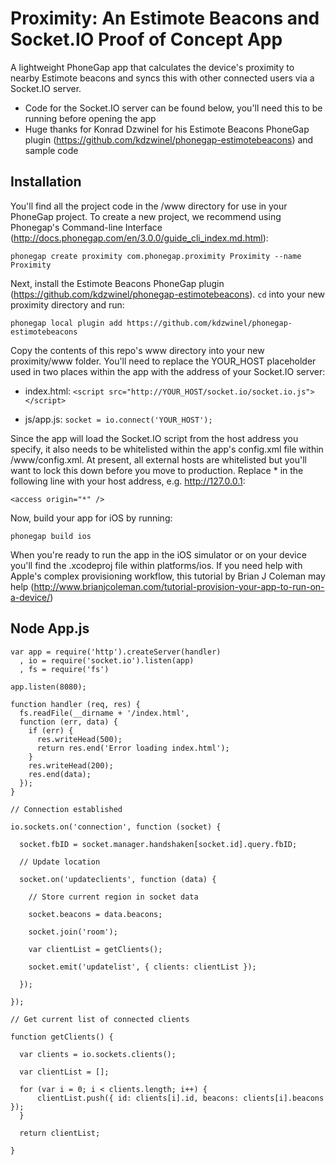 # Proximity: An Estimote Beacons and Socket.IO Proof of Concept App

A lightweight PhoneGap app that calculates the device's proximity to nearby Estimote beacons and syncs this with other connected users via a Socket.IO server.

- Code for the Socket.IO server can be found below, you'll need this to be running before opening the app
- Huge thanks for Konrad Dzwinel for his Estimote Beacons PhoneGap plugin (https://github.com/kdzwinel/phonegap-estimotebeacons) and sample code

## Installation

You'll find all the project code in the /www directory for use in your PhoneGap project. To create a new project, we recommend using Phonegap's Command-line Interface (http://docs.phonegap.com/en/3.0.0/guide_cli_index.md.html):

	phonegap create proximity com.phonegap.proximity Proximity --name Proximity

Next, install the Estimote Beacons PhoneGap plugin (https://github.com/kdzwinel/phonegap-estimotebeacons). `cd` into your new proximity directory and run:

	phonegap local plugin add https://github.com/kdzwinel/phonegap-estimotebeacons

Copy the contents of this repo's www directory into your new proximity/www folder. You'll need to replace the YOUR_HOST placeholder used in two places within the app with the address of your Socket.IO server:

- index.html: `<script src="http://YOUR_HOST/socket.io/socket.io.js"></script>`

- js/app.js: `socket = io.connect('YOUR_HOST');`

Since the app will load the Socket.IO script from the host address you specify, it also needs to be whitelisted within the app's config.xml file within /www/config.xml. At present, all external hosts are whitelisted but you'll want to lock this down before you move to production. Replace * in the following line with your host address, e.g. http://127.0.0.1:

	<access origin="*" />

Now, build your app for iOS by running:

	phonegap build ios

When you're ready to run the app in the iOS simulator or on your device you'll find the .xcodeproj file within platforms/ios. If you need help with Apple's complex provisioning workflow, this tutorial by Brian J Coleman may help (http://www.brianjcoleman.com/tutorial-provision-your-app-to-run-on-a-device/)

## Node App.js

	var app = require('http').createServer(handler)
	  , io = require('socket.io').listen(app)
	  , fs = require('fs')

	app.listen(8080);

	function handler (req, res) {
	  fs.readFile(__dirname + '/index.html',
	  function (err, data) {
	    if (err) {
	      res.writeHead(500);
	      return res.end('Error loading index.html');
	    }
	    res.writeHead(200);
	    res.end(data);
	  });
	}

	// Connection established

	io.sockets.on('connection', function (socket) {

	  socket.fbID = socket.manager.handshaken[socket.id].query.fbID;

	  // Update location

	  socket.on('updateclients', function (data) { 

	    // Store current region in socket data

	    socket.beacons = data.beacons;

	    socket.join('room');
	 
	    var clientList = getClients();

	    socket.emit('updatelist', { clients: clientList });

	  });

	});

	// Get current list of connected clients

	function getClients() { 

	  var clients = io.sockets.clients();

	  var clientList = [];

	  for (var i = 0; i < clients.length; i++) {
	      clientList.push({ id: clients[i].id, beacons: clients[i].beacons });
	  }

	  return clientList;

	}
